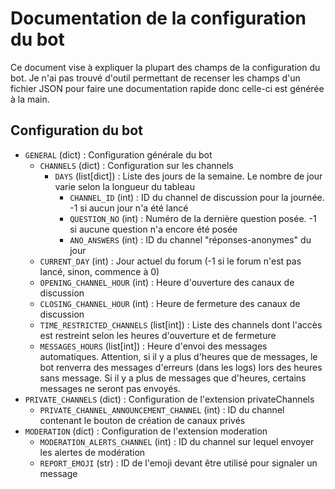 # Documentation de la configuration du bot

Ce document vise à expliquer la plupart des champs de la configuration du bot.
Je n'ai pas trouvé d'outil permettant de recenser les champs d'un fichier JSON pour faire une documentation rapide donc celle-ci est générée à la main.

## Configuration du bot

- `GENERAL` (dict) : Configuration générale du bot
    - `CHANNELS` (dict) : Configuration sur les channels
      - `DAYS` (list[dict]) : Liste des jours de la semaine. Le nombre de jour varie selon la longueur du tableau
        - `CHANNEL_ID` (int) : ID du channel de discussion pour la journée. -1 si aucun jour n'a été lancé
        - `QUESTION_NO` (int) : Numéro de la dernière question posée. -1 si aucune question n'a encore été posée 
        - `ANO_ANSWERS` (int)  : ID du channel "réponses-anonymes" du jour
    - `CURRENT_DAY` (int) : Jour actuel du forum (-1 si le forum n'est pas lancé, sinon, commence à 0)
    - `OPENING_CHANNEL_HOUR` (int) : Heure d'ouverture des canaux de discussion
    - `CLOSING_CHANNEL_HOUR` (int) : Heure de fermeture des canaux de discussion
    - `TIME_RESTRICTED_CHANNELS` (list[int]) : Liste des channels dont l'accès est restreint selon les heures d'ouverture et de fermeture
    - `MESSAGES_HOURS` (list[int]) : Heure d'envoi des messages automatiques. Attention, si il y a plus d'heures que de messages, le bot renverra des messages d'erreurs (dans les logs) lors des heures sans message. Si il y a plus de messages que d'heures, certains messages ne seront pas envoyés.
- `PRIVATE_CHANNELS` (dict) : Configuration de l'extension privateChannels
  - `PRIVATE_CHANNEL_ANNOUNCEMENT_CHANNEL` (int) : ID du channel contenant le bouton de création de canaux privés
- `MODERATION` (dict) : Configuration de l'extension moderation
  - `MODERATION_ALERTS_CHANNEL` (int) : ID du channel sur lequel envoyer les alertes de modération
  - `REPORT_EMOJI` (str) : ID de l'emoji devant être utilisé pour signaler un message